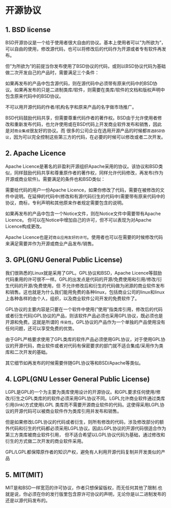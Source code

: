# 开源协议

## 1. BSD license

BSD开源协议是一个给于使用者很大自由的协议。基本上使用者可以”为所欲为”，可以自由的使用，修改源代码，也可以将修改后的代码作为开源或者专有软件再发布。

但”为所欲为”的前提当你发布使用了BSD协议的代码，或则以BSD协议代码为基础做二次开发自己的产品时，需要满足三个条件：

如果再发布的产品中包含源代码，则在源代码中必须带有原来代码中的BSD协议。如果再发布的只是二进制类库/软件，则需要在类库/软件的文档和版权声明中包含原来代码中的BSD协议。

不可以用开源代码的作者/机构名字和原来产品的名字做市场推广。

BSD代码鼓励代码共享，但需要尊重代码作者的著作权。BSD由于允许使用者修改和重新发布代码，也允许使用或在BSD代码上开发商业软件发布和销售，因此是对`商业集成`很友好的协议。而
很多的公司企业在选用开源产品的时候都`首选BSD协议`，因为可以完全控制这些第三方的代码，在必要的时候可以修改或者二次开发。

## 2. Apache Licence

Apache Licence是著名的非盈利开源组织Apache采用的协议。该协议和BSD类似，同样鼓励代码共享和尊重原作者的著作权，同样允许代码修改，再发布(作为开源或商业软件)。需要满足的条件也和BSD类似：

需要给代码的用户一份Apache Licence，如果你修改了代码，需要在被修改的文件中说明。在延伸的代码中(修改和有源代码衍生的代码中)需要带有原来代码中的协议，商标，专利声明和其他原来作者规定需要包含的说明。

如果再发布的产品中包含一个Notice文件，则在Notice文件中需要带有Apache Licence。
你可以在Notice中增加自己的许可，但不可以表现为对Apache Licence构成更改。

Apache Licence也是对`商业应用友好的许可`。使用者也可以在需要的时候修改代码来满足需要并作为开源或商业产品发布/销售。

## 3. GPL(GNU General Public License)

我们很熟悉的Linux就是采用了GPL。GPL协议和BSD，Apache Licence等鼓励代码重用的许可很不一样。GPL的出发点是代码的开源/免费使用和引用/修改/衍生代码的开源/免费使用，但
不允许修改后和衍生的代码做为闭源的商业软件发布和销售。这也就是为什么我们能用免费的各种linux，包括商业公司的linux和linux上各种各样的由个人，组织，以及商业软件公司开发的免费软件了。

GPL协议的主要内容是只要在一个软件中使用(”使用”指类库引用，修改后的代码或者衍生代码)GPL协议的产品，则该软件产品必须也采用GPL协议，既必须也是开源和免费。这就是所谓的
`传染性`。GPL协议的产品作为一个单独的产品使用没有任何问题，还可以享受免费的优势。

由于GPL严格要求使用了GPL类库的软件产品必须使用GPL协议，对于使用GPL协议的开源代码，商业软件或者对代码有保密要求的部门就不适合集成/采用作为类库和二次开发的基础。

其它细节如再发布的时候需要伴随GPL协议等和BSD/Apache等类似。

## 4. LGPL(GNU Lesser General Public License)

LGPL是GPL的一个为主要为类库使用设计的开源协议。和GPL要求任何使用/修改/衍生之GPL类库的的软件必须采用GPL协议不同。LGPL允许商业软件通过类库引用(link)方式使用LGPL
类库而不需要开源商业软件的代码。这使得采用LGPL协议的开源代码可以被商业软件作为类库引用并发布和销售。

但是如果修改LGPL协议的代码或者衍生，则所有修改的代码，涉及修改部分的额外代码和衍生的代码都必须采用LGPL协议。因此LGPL协议的开源代码很适合作为第三方类库被商业软件引用，
但不适合希望以LGPL协议代码为基础，通过修改和衍生的方式做二次开发的商业软件采用。

GPL/LGPL都保障原作者的知识产权，避免有人利用开源代码复制并开发类似的产品

## 5. MIT(MIT)

MIT是和BSD一样宽范的许可协议，作者只想保留版权，而无任何其他了限制.也就是说，你必须在你的发行版里包含原许可协议的声明，无论你是以二进制发布的还是以源代码发布的。
